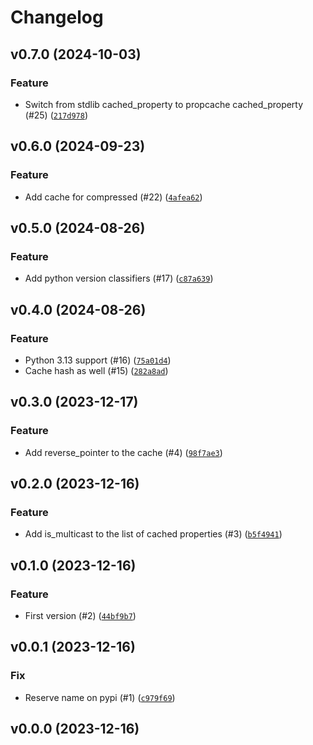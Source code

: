 # Changelog

## v0.7.0 (2024-10-03)

### Feature

- Switch from stdlib cached_property to propcache cached_property (#25) ([`217d978`](https://github.com/bdraco/cached-ipaddress/commit/217d978f812ebdcfd0a964ff432be4d075deaaf6))

## v0.6.0 (2024-09-23)

### Feature

- Add cache for compressed (#22) ([`4afea62`](https://github.com/bdraco/cached-ipaddress/commit/4afea62ac571fb79859cbe174dccf250d704fc04))

## v0.5.0 (2024-08-26)

### Feature

- Add python version classifiers (#17) ([`c87a639`](https://github.com/bdraco/cached-ipaddress/commit/c87a639f7d5d7f14ab62a8c7f072bd48440acf27))

## v0.4.0 (2024-08-26)

### Feature

- Python 3.13 support (#16) ([`75a01d4`](https://github.com/bdraco/cached-ipaddress/commit/75a01d4c5b6e3ee336a3f0e101a5df71510ffb9c))
- Cache hash as well (#15) ([`282a8ad`](https://github.com/bdraco/cached-ipaddress/commit/282a8ad722d8ee09cc3961f85f989e90a93093ee))

## v0.3.0 (2023-12-17)

### Feature

- Add reverse_pointer to the cache (#4) ([`98f7ae3`](https://github.com/bdraco/cached-ipaddress/commit/98f7ae3d1e5b3c03f34392093257594915e55d2a))

## v0.2.0 (2023-12-16)

### Feature

- Add is_multicast to the list of cached properties (#3) ([`b5f4941`](https://github.com/bdraco/cached-ipaddress/commit/b5f4941b83dc983bab88bf04a0bcf8a5bc7c60af))

## v0.1.0 (2023-12-16)

### Feature

- First version (#2) ([`44bf9b7`](https://github.com/bdraco/cached-ipaddress/commit/44bf9b78f2740f5114bf89a664f5bb42c20c8502))

## v0.0.1 (2023-12-16)

### Fix

- Reserve name on pypi (#1) ([`c979f69`](https://github.com/bdraco/cached-ipaddress/commit/c979f69f82763d4231ea9662d320ef552f35c601))

## v0.0.0 (2023-12-16)
